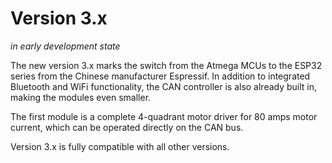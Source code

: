 # Version 3.x
*in early development state*

The new version 3.x marks the switch from the Atmega MCUs to the ESP32 series from the Chinese manufacturer Espressif. In addition to integrated Bluetooth and WiFi functionality, the CAN controller is also already built in, making the modules even smaller.

The first module is a complete 4-quadrant motor driver for 80 amps motor current, which can be operated directly on the CAN bus.

Version 3.x is fully compatible with all other versions.
